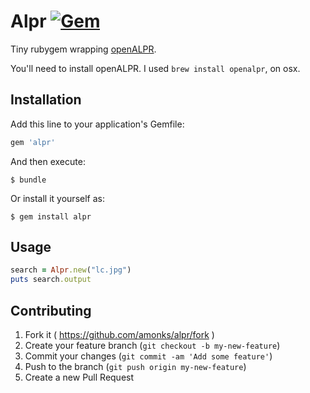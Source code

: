 # Alpr [![Gem](https://img.shields.io/gem/v/alpr.svg?style=plastic)](https://rubygems.org/gems/alpr)

Tiny rubygem wrapping [openALPR](https://github.com/openalpr/openalpr).

You'll need to install openALPR. I used `brew install openalpr`, on osx.

## Installation

Add this line to your application's Gemfile:

```ruby
gem 'alpr'
```

And then execute:

    $ bundle

Or install it yourself as:

    $ gem install alpr

## Usage

```ruby
search = Alpr.new("lc.jpg")
puts search.output
```

## Contributing

1. Fork it ( https://github.com/amonks/alpr/fork )
2. Create your feature branch (`git checkout -b my-new-feature`)
3. Commit your changes (`git commit -am 'Add some feature'`)
4. Push to the branch (`git push origin my-new-feature`)
5. Create a new Pull Request
